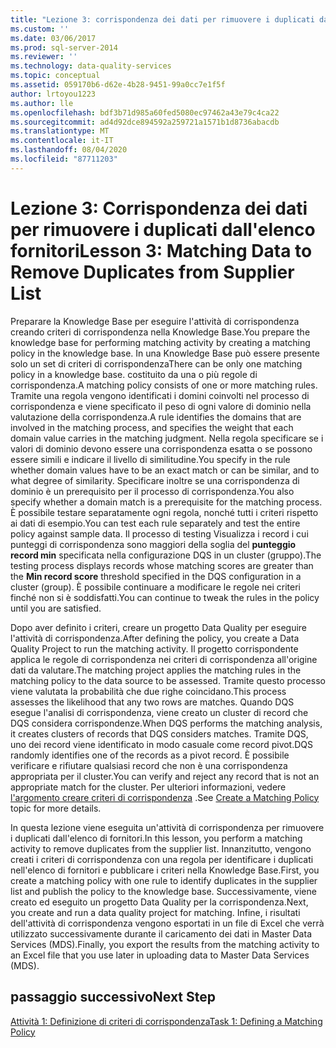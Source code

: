 ```yaml
---
title: "Lezione 3: corrispondenza dei dati per rimuovere i duplicati dall'elenco dei fornitori | Microsoft Docs"
ms.custom: ''
ms.date: 03/06/2017
ms.prod: sql-server-2014
ms.reviewer: ''
ms.technology: data-quality-services
ms.topic: conceptual
ms.assetid: 059170b6-d62e-4b28-9451-99a0cc7e1f5f
author: lrtoyou1223
ms.author: lle
ms.openlocfilehash: bdf3b71d985a60fed5080ec97462a43e79c4ca22
ms.sourcegitcommit: ad4d92dce894592a259721a1571b1d8736abacdb
ms.translationtype: MT
ms.contentlocale: it-IT
ms.lasthandoff: 08/04/2020
ms.locfileid: "87711203"
---
```

# <a name="lesson-3-matching-data-to-remove-duplicates-from-supplier-list"></a><span data-ttu-id="9f4f2-102">Lezione 3: Corrispondenza dei dati per rimuovere i duplicati dall'elenco fornitori</span><span class="sxs-lookup"><span data-stu-id="9f4f2-102">Lesson 3: Matching Data to Remove Duplicates from Supplier List</span></span>
  <span data-ttu-id="9f4f2-103">Preparare la Knowledge Base per eseguire l'attività di corrispondenza creando criteri di corrispondenza nella Knowledge Base.</span><span class="sxs-lookup"><span data-stu-id="9f4f2-103">You prepare the knowledge base for performing matching activity by creating a matching policy in the knowledge base.</span></span> <span data-ttu-id="9f4f2-104">In una Knowledge Base può essere presente solo un set di criteri di corrispondenza</span><span class="sxs-lookup"><span data-stu-id="9f4f2-104">There can be only one matching policy in a knowledge base.</span></span> <span data-ttu-id="9f4f2-105">costituito da una o più regole di corrispondenza.</span><span class="sxs-lookup"><span data-stu-id="9f4f2-105">A matching policy consists of one or more matching rules.</span></span> <span data-ttu-id="9f4f2-106">Tramite una regola vengono identificati i domini coinvolti nel processo di corrispondenza e viene specificato il peso di ogni valore di dominio nella valutazione della corrispondenza.</span><span class="sxs-lookup"><span data-stu-id="9f4f2-106">A rule identifies the domains that are involved in the matching process, and specifies the weight that each domain value carries in the matching judgment.</span></span> <span data-ttu-id="9f4f2-107">Nella regola specificare se i valori di dominio devono essere una corrispondenza esatta o se possono essere simili e indicare il livello di similitudine.</span><span class="sxs-lookup"><span data-stu-id="9f4f2-107">You specify in the rule whether domain values have to be an exact match or can be similar, and to what degree of similarity.</span></span> <span data-ttu-id="9f4f2-108">Specificare inoltre se una corrispondenza di dominio è un prerequisito per il processo di corrispondenza.</span><span class="sxs-lookup"><span data-stu-id="9f4f2-108">You also specify whether a domain match is a prerequisite for the matching process.</span></span> <span data-ttu-id="9f4f2-109">È possibile testare separatamente ogni regola, nonché tutti i criteri rispetto ai dati di esempio.</span><span class="sxs-lookup"><span data-stu-id="9f4f2-109">You can test each rule separately and test the entire policy against sample data.</span></span> <span data-ttu-id="9f4f2-110">Il processo di testing Visualizza i record i cui punteggi di corrispondenza sono maggiori della soglia del **punteggio record min** specificata nella configurazione DQS in un cluster (gruppo).</span><span class="sxs-lookup"><span data-stu-id="9f4f2-110">The testing process displays records whose matching scores are greater than the **Min record score** threshold specified in the DQS configuration in a cluster (group).</span></span> <span data-ttu-id="9f4f2-111">È possibile continuare a modificare le regole nei criteri finché non si è soddisfatti.</span><span class="sxs-lookup"><span data-stu-id="9f4f2-111">You can continue to tweak the rules in the policy until you are satisfied.</span></span>  
  
 <span data-ttu-id="9f4f2-112">Dopo aver definito i criteri, creare un progetto Data Quality per eseguire l'attività di corrispondenza.</span><span class="sxs-lookup"><span data-stu-id="9f4f2-112">After defining the policy, you create a Data Quality Project to run the matching activity.</span></span> <span data-ttu-id="9f4f2-113">Il progetto corrispondente applica le regole di corrispondenza nei criteri di corrispondenza all'origine dati da valutare.</span><span class="sxs-lookup"><span data-stu-id="9f4f2-113">The matching project applies the matching rules in the matching policy to the data source to be assessed.</span></span> <span data-ttu-id="9f4f2-114">Tramite questo processo viene valutata la probabilità che due righe coincidano.</span><span class="sxs-lookup"><span data-stu-id="9f4f2-114">This process assesses the likelihood that any two rows are matches.</span></span> <span data-ttu-id="9f4f2-115">Quando DQS esegue l'analisi di corrispondenza, viene creato un cluster di record che DQS considera corrispondenze.</span><span class="sxs-lookup"><span data-stu-id="9f4f2-115">When DQS performs the matching analysis, it creates clusters of records that DQS considers matches.</span></span> <span data-ttu-id="9f4f2-116">Tramite DQS, uno dei record viene identificato in modo casuale come record pivot.</span><span class="sxs-lookup"><span data-stu-id="9f4f2-116">DQS randomly identifies one of the records as a pivot record.</span></span> <span data-ttu-id="9f4f2-117">È possibile verificare e rifiutare qualsiasi record che non è una corrispondenza appropriata per il cluster.</span><span class="sxs-lookup"><span data-stu-id="9f4f2-117">You can verify and reject any record that is not an appropriate match for the cluster.</span></span> <span data-ttu-id="9f4f2-118">Per ulteriori informazioni, vedere [l'argomento creare criteri di corrispondenza](https://msdn.microsoft.com/library/hh270290.aspx) .</span><span class="sxs-lookup"><span data-stu-id="9f4f2-118">See [Create a Matching Policy](https://msdn.microsoft.com/library/hh270290.aspx) topic for more details.</span></span>  
  
 <span data-ttu-id="9f4f2-119">In questa lezione viene eseguita un'attività di corrispondenza per rimuovere i duplicati dall'elenco di fornitori.</span><span class="sxs-lookup"><span data-stu-id="9f4f2-119">In this lesson, you perform a matching activity to remove duplicates from the supplier list.</span></span> <span data-ttu-id="9f4f2-120">Innanzitutto, vengono creati i criteri di corrispondenza con una regola per identificare i duplicati nell'elenco di fornitori e pubblicare i criteri nella Knowledge Base.</span><span class="sxs-lookup"><span data-stu-id="9f4f2-120">First, you create a matching policy with one rule to identify duplicates in the supplier list and publish the policy to the knowledge base.</span></span> <span data-ttu-id="9f4f2-121">Successivamente, viene creato ed eseguito un progetto Data Quality per la corrispondenza.</span><span class="sxs-lookup"><span data-stu-id="9f4f2-121">Next, you create and run a data quality project for matching.</span></span> <span data-ttu-id="9f4f2-122">Infine, i risultati dell'attività di corrispondenza vengono esportati in un file di Excel che verrà utilizzato successivamente durante il caricamento dei dati in Master Data Services (MDS).</span><span class="sxs-lookup"><span data-stu-id="9f4f2-122">Finally, you export the results from the matching activity to an Excel file that you use later in uploading data to Master Data Services (MDS).</span></span>  
  
## <a name="next-step"></a><span data-ttu-id="9f4f2-123">passaggio successivo</span><span class="sxs-lookup"><span data-stu-id="9f4f2-123">Next Step</span></span>  
 [<span data-ttu-id="9f4f2-124">Attività 1: Definizione di criteri di corrispondenza</span><span class="sxs-lookup"><span data-stu-id="9f4f2-124">Task 1: Defining a Matching Policy</span></span>](../../2014/tutorials/task-1-defining-a-matching-policy.md)  
  
  
